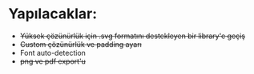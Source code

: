 
# Yapılacaklar:

- ~~Yüksek çözünürlük için .svg formatını destekleyen bir library'e geçiş~~
- ~~Custom çözünürlük ve padding ayarı~~
- Font auto-detection
- ~~png ve pdf export'u~~

